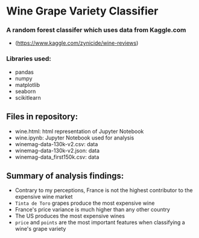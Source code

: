 # Wine Grape Variety Classifier

### A random forest classifer which uses data from Kaggle.com 
- (https://www.kaggle.com/zynicide/wine-reviews)
### Libraries used: 
- pandas 
- numpy 
- matplotlib 
- seaborn 
- scikitlearn

## Files in repository:
- wine.html: html representation of Jupyter Notebook
- wine.ipynb: Jupyter Notebook used for analysis
- winemag-data-130k-v2.csv: data
- winemag-data-130k-v2.json: data
- winemag-data_first150k.csv: data

## Summary of analysis findings:
- Contrary to my perceptions, France is not the highest contributor to the expensive wine market
- `Tinta de Toro` grapes produce the most expensive wine
- France's price variance is much higher than any other country
- The US produces the most expensive wines
- `price` and `points` are the most important features when classifying a wine's grape variety
